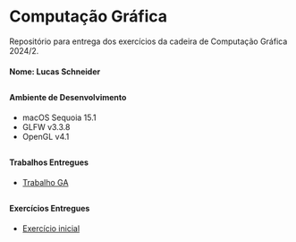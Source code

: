 # Computação Gráfica

Repositório para entrega dos exercícios da cadeira de Computação Gráfica 2024/2.

#### Nome: Lucas Schneider

##

#### Ambiente de Desenvolvimento
- macOS Sequoia 15.1
- GLFW v3.3.8
- OpenGL v4.1

##

#### Trabalhos Entregues

- [Trabalho GA](https://github.com/1lusca/Computacao-Grafica/tree/main/trabalho-ga)

##

#### Exercícios Entregues

- [Exercício inicial](https://github.com/1lusca/Computacao-Grafica/tree/main/Hello3D)





